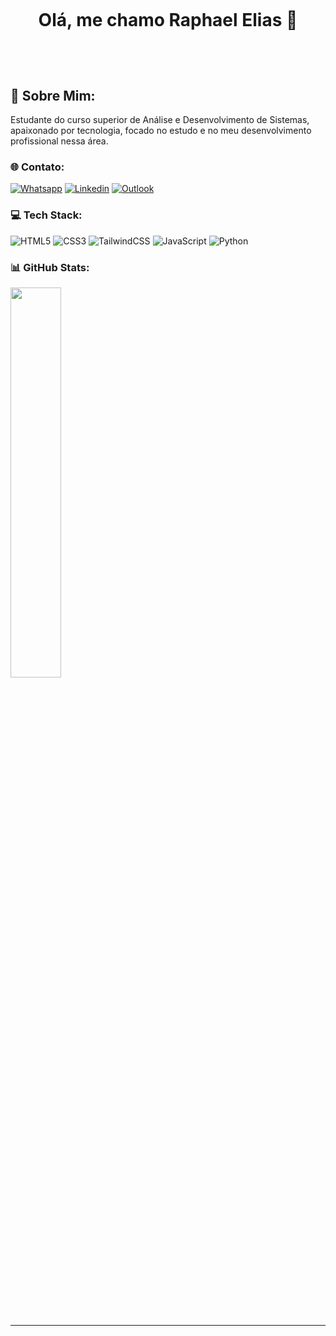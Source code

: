 # &nbsp;<p align="center">Olá, me chamo Raphael Elias 🤠</p>&nbsp;

## 💫 Sobre Mim:
Estudante do curso superior de Análise e Desenvolvimento de Sistemas, apaixonado por tecnologia, focado no estudo e no meu desenvolvimento profissional nessa área.

### 🌐 Contato:
[![Whatsapp](https://img.shields.io/badge/WhatsApp-25D366?style=for-the-badge&logo=whatsapp&logoColor=white
)](https://wa.me/5528999763920)
[![Linkedin](https://img.shields.io/badge/LinkedIn-0077B5?style=for-the-badge&logo=linkedin&logoColor=white
)](https://linkedin.com/in/raphaeleliass)
[![Outlook](https://img.shields.io/badge/Microsoft_Outlook-0078D4?style=for-the-badge&logo=microsoft-outlook&logoColor=white
)](mailto:raphaeleliass@outlook.com)

### 💻 Tech Stack:
![HTML5](https://img.shields.io/badge/html5-%23E34F26.svg?style=for-the-badge&logo=html5&logoColor=white) ![CSS3](https://img.shields.io/badge/css3-%231572B6.svg?style=for-the-badge&logo=css3&logoColor=white) ![TailwindCSS](https://img.shields.io/badge/tailwindcss-%2338B2AC.svg?style=for-the-badge&logo=tailwind-css&logoColor=white) ![JavaScript](https://img.shields.io/badge/javascript-%23323330.svg?style=for-the-badge&logo=javascript&logoColor=%23F7DF1E) ![Python](https://img.shields.io/badge/python-3670A0?style=for-the-badge&logo=python&logoColor=ffdd54)

### 📊 GitHub Stats:
<div style="margin-bottom:100px">
<img width=40% align="center" src="https://github-readme-stats.vercel.app/api/top-langs/?username=raphaeleliass&theme=dark&layout=compact" />
 </div>
 
---
